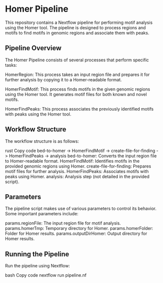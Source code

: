 # Homer Pipeline
This repository contains a Nextflow pipeline for performing motif analysis using the Homer tool. The pipeline is designed to process regions and motifs to find motifs in genomic regions and associate them with peaks.

## Pipeline Overview
The Homer Pipeline consists of several processes that perform specific tasks:

HomerRegion: This process takes an input region file and prepares it for further analysis by copying it to a Homer-readable format.

HomerFindMotif: This process finds motifs in the given genomic regions using the Homer tool. It generates motif files for both known and novel motifs.

HomerFindPeaks: This process associates the previously identified motifs with peaks using the Homer tool.

## Workflow Structure
The workflow structure is as follows:

rust
Copy code
bed-to-homer -> HomerFindMotif -> create-file-for-finding -> HomerFindPeaks -> analysis
bed-to-homer: Converts the input region file to Homer-readable format.
HomerFindMotif: Identifies motifs in the provided genomic regions using Homer.
create-file-for-finding: Prepares motif files for further analysis.
HomerFindPeaks: Associates motifs with peaks using Homer.
analysis: Analysis step (not detailed in the provided script).
## Parameters
The pipeline script makes use of various parameters to control its behavior. Some important parameters include:

params.regionFile: The input region file for motif analysis.
params.homerTmp: Temporary directory for Homer.
params.homerFolder: Folder for Homer results.
params.outputDirHomer: Output directory for Homer results.
## Running the Pipeline

Run the pipeline using Nextflow:

bash
Copy code
nextflow run pipeline.nf
